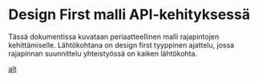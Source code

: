 # Design First malli API-kehityksessä

Tässä dokumentissa kuvataan periaatteellinen malli rajapintojen kehittämiselle. Lähtökohtana on design first 
tyyppinen ajattelu, jossa rajapinnan suunnittelu yhteistyössä on kaiken lähtökohta. 

[alt](https://raw.githubusercontent.com/digiokm/palvelukehitys/master/images/apiops2.png)
